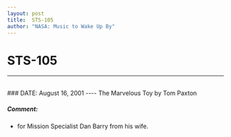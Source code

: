 ```yaml
---
layout: post
title:  STS-105
author: "NASA: Music to Wake Up By"
---
```


# STS-105
----
<br/>
### DATE: August 16, 2001
----
The Marvelous Toy by Tom Paxton

##### Comment:
* for Mission Specialist Dan Barry from his wife.
